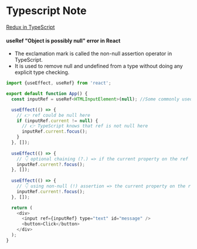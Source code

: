 # Typescript Note

[Redux in TypeScript](https://redux.js.org/usage/usage-with-typescript)

#### useRef "Object is possibly null" error in React
- The exclamation mark is called the non-null assertion operator in TypeScript. 
- It is used to remove null and undefined from a type without doing any explicit type checking.

```js
import {useEffect, useRef} from 'react';

export default function App() {
  const inputRef = useRef<HTMLInputElement>(null); //Some commonly used types are: HTMLInputElement, HTMLButtonElement, HTMLAnchorElement, HTMLImageElement , HTMLTextAreaElement, HTMLDivElement etc.

  useEffect(() => {
    // 👉️ ref could be null here
    if (inputRef.current != null) {
      // 👉️ TypeScript knows that ref is not null here
      inputRef.current.focus();
    }
  }, []);
  
  useEffect(() => {
    // 👇️ optional chaining (?.) => if the current property on the ref stores a null value, the operator would short-circuit returning undefined instead of try to call the focus() method on an undefined value and cause a runtime error.
    inputRef.current?.focus();
  }, []);
  
  useEffect(() => {
    // 👇️ using non-null (!) assertion => the current property on the ref object does not store a null or an undefined value so TypeScript doesn't perform any checks to make sure the property is not nullish.
    inputRef.current!.focus();
  }, []);

  return (
    <div>
      <input ref={inputRef} type="text" id="message" />
      <button>Click</button>
    </div>
  );
}
```
